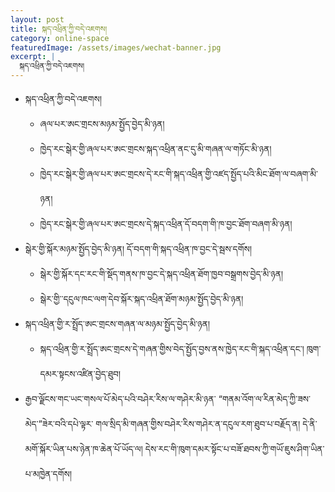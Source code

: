 ```yaml
---
layout: post
title: སྐད་འཕྲིན་ཀྱི་བདེ་འཇགས།
category: online-space
featuredImage: /assets/images/wechat-banner.jpg
excerpt: |
  སྐད་འཕྲིན་ཀྱི་བདེ་འཇགས།
---
```



* སྐད་འཕྲིན་ཀྱི་བདེ་འཇགས།
  * ཞལ་པར་ཨང་གྲངས་མཉམ་སྤྱོད་བྱེད་མི་ཉན།
  * ཁྱེད་རང་སྒེར་གྱི་ཞལ་པར་ཨང་གྲངས་སྐད་འཕྲིན་ནང་དུ་མི་གཞན་ལ་གཏོང་མི་ཉན།
  * ཁྱེད་རང་སྒེར་གྱི་ཞལ་པར་ཨང་གྲངས་དེ་རང་གི་སྐད་འཕྲིན་གྱི་འཛད་སྤྱོད་པའི་མིང་ཐོག་ལ་བཞག་མི་ཉན།
  * ཁྱེད་རང་སྒེར་གྱི་ཞལ་པར་ཨང་གྲངས་དེ་སྐད་འཕྲིན་དོ་བདག་གི་ཁ་བྱང་ཐོག་བཞག་མི་ཉན།
* སྒེར་གྱི་སྐོར་མཉམ་སྤྱོད་བྱེད་མི་ཉན། དོ་བདག་གི་སྐད་འཕྲིན་ཁ་བྱང་དེ་སྦས་དགོས།
  * སྒེར་གྱི་སྐོར་དང་རང་གི་སྡོད་གནས་ཁ་བྱང་དེ་སྐད་འཕྲིན་ཐོག་ཁྱབ་བསྒྲགས་བྱེད་མི་ཉན།
  * སྒེར་གྱི་་དངུལ་ཁང་ལག་དེབ་སྐོར་སྐད་འཕྲིན་ཐོག་མཉམ་སྤྱོད་བྱེད་མི་ཉན།
* སྐད་འཕྲིན་གྱི་ར་སྤྲོད་ཨང་གྲངས་གཞན་ལ་མཉམ་སྤྱོད་བྱེད་མི་ཉན།
  * སྐད་འཕྲིན་གྱི་ར་སྤྲོད་ཨང་གྲངས་དེ་གཞན་གྱིས་བེད་སྤྱོད་བྱས་ནས་ཁྱེད་རང་གི་སྐད་འཕྲིན་དང་། ཁུག་དམར་སྟངས་འཛིན་བྱེད་ཐུབ།
* རྒྱབ་ལྗོངས་གང་ཡང་གསལ་པོ་མེད་པའི་བཤེར་རིས་ལ་གཤེར་མི་ཉན་ “གནམ་འོག་ལ་རིན་མེད་ཀྱི་ཟས་མེད་”ཟེར་བའི་དཔེ་ལྟར་ གལ་སྲིད་མི་གཞན་གྱིས་བཤེར་རིས་གཤེར་ན་དངུལ་རག་ཐུབ་པ་བརྗོད་ན། དེ་ནི་མགོ་སྐོར་ཡིན་པས་ཉེན་ཁ་ཆེན་པོ་ཡོད་ལ། དེས་རང་གི་ཁུག་དམར་སྟོང་པ་བཟོ་ཐབས་ཀྱི་གཡོ་ཇུས་ཤིག་ཡིན་པ་མཁྱེན་དགོས།
